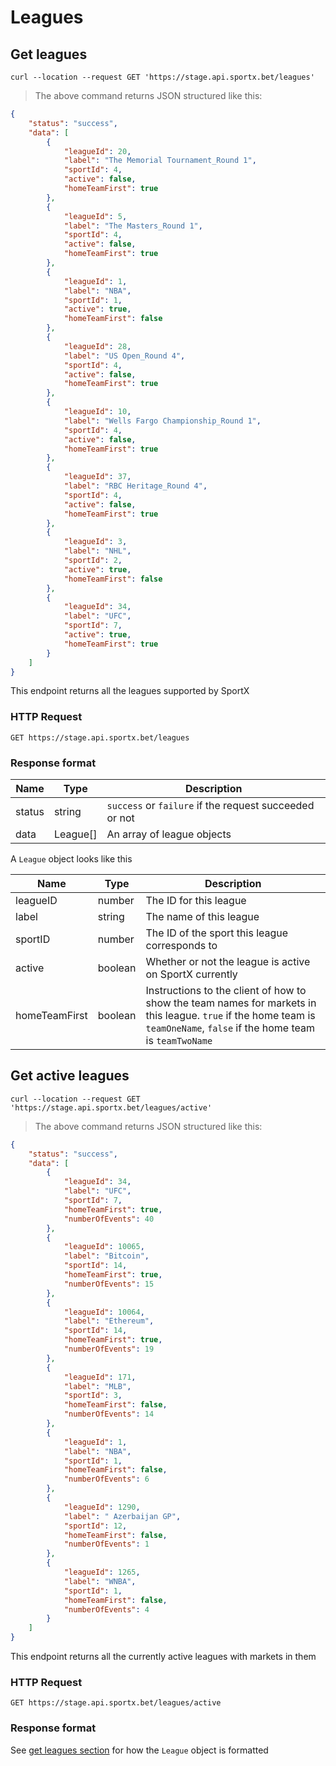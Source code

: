 # Leagues

## Get leagues

```shell
curl --location --request GET 'https://stage.api.sportx.bet/leagues'
```

> The above command returns JSON structured like this:

```json
{
    "status": "success",
    "data": [
        {
            "leagueId": 20,
            "label": "The Memorial Tournament_Round 1",
            "sportId": 4,
            "active": false,
            "homeTeamFirst": true
        },
        {
            "leagueId": 5,
            "label": "The Masters_Round 1",
            "sportId": 4,
            "active": false,
            "homeTeamFirst": true
        },
        {
            "leagueId": 1,
            "label": "NBA",
            "sportId": 1,
            "active": true,
            "homeTeamFirst": false
        },
        {
            "leagueId": 28,
            "label": "US Open_Round 4",
            "sportId": 4,
            "active": false,
            "homeTeamFirst": true
        },
        {
            "leagueId": 10,
            "label": "Wells Fargo Championship_Round 1",
            "sportId": 4,
            "active": false,
            "homeTeamFirst": true
        },
        {
            "leagueId": 37,
            "label": "RBC Heritage_Round 4",
            "sportId": 4,
            "active": false,
            "homeTeamFirst": true
        },
        {
            "leagueId": 3,
            "label": "NHL",
            "sportId": 2,
            "active": true,
            "homeTeamFirst": false
        },
        {
            "leagueId": 34,
            "label": "UFC",
            "sportId": 7,
            "active": true,
            "homeTeamFirst": true
        }
    ]
}
```

This endpoint returns all the leagues supported by SportX

### HTTP Request

`GET https://stage.api.sportx.bet/leagues`


### Response format

Name | Type | Description
--- | --- | ---
status | string | `success` or `failure` if the request succeeded or not
data | League[] | An array of league objects

A `League` object looks like this

Name | Type | Description
--- | --- | ---
leagueID | number | The ID for this league
label | string | The name of this league
sportID | number | The ID of the sport this league corresponds to
active | boolean | Whether or not the league is active on SportX currently
homeTeamFirst | boolean | Instructions to the client of how to show the team names for markets in this league. `true` if the home team is `teamOneName`, `false` if the home team is `teamTwoName`

## Get active leagues

```shell
curl --location --request GET 'https://stage.api.sportx.bet/leagues/active'
```

> The above command returns JSON structured like this:

```json
{
    "status": "success",
    "data": [
        {
            "leagueId": 34,
            "label": "UFC",
            "sportId": 7,
            "homeTeamFirst": true,
            "numberOfEvents": 40
        },
        {
            "leagueId": 10065,
            "label": "Bitcoin",
            "sportId": 14,
            "homeTeamFirst": true,
            "numberOfEvents": 15
        },
        {
            "leagueId": 10064,
            "label": "Ethereum",
            "sportId": 14,
            "homeTeamFirst": true,
            "numberOfEvents": 19
        },
        {
            "leagueId": 171,
            "label": "MLB",
            "sportId": 3,
            "homeTeamFirst": false,
            "numberOfEvents": 14
        },
        {
            "leagueId": 1,
            "label": "NBA",
            "sportId": 1,
            "homeTeamFirst": false,
            "numberOfEvents": 6
        },
        {
            "leagueId": 1290,
            "label": " Azerbaijan GP",
            "sportId": 12,
            "homeTeamFirst": false,
            "numberOfEvents": 1
        },
        {
            "leagueId": 1265,
            "label": "WNBA",
            "sportId": 1,
            "homeTeamFirst": false,
            "numberOfEvents": 4
        }
    ]
}
```

This endpoint returns all the currently active leagues with markets in them

### HTTP Request

`GET https://stage.api.sportx.bet/leagues/active`

### Response format

See [get leagues section](#get-leagues) for how the `League` object is formatted
